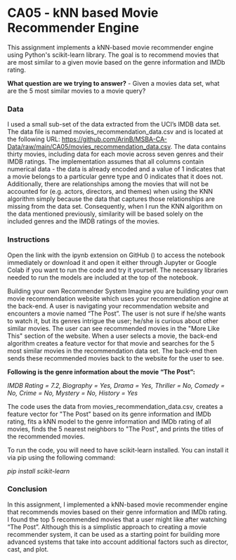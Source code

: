 # **CA05 - kNN based Movie Recommender Engine**

This assignment implements a kNN-based movie recommender engine using Python's scikit-learn library. The goal is to recommend movies that are most similar to a given movie based on the genre information and IMDb rating. 

**What question are we trying to answer?** - 
Given a movies data set, what are the 5 most similar movies to a movie query?

### **Data**
I used a small sub-set of the data extracted from the UCI’s IMDB data set. The data file is named movies_recommendation_data.csv and is located at the following URL: https://github.com/ArinB/MSBA-CA-Data/raw/main/CA05/movies_recommendation_data.csv.
The data contains thirty movies, including data for each movie across seven genres and their IMDB ratings. The implementation assumes that all columns contain numerical data - the data is already encoded and a value of 1 indicates that a movie belongs to a particular genre type and 0 indicates that it does not.
Additionally, there are relationships among the movies that will not be accounted for (e.g. actors, directors, and themes) when using the KNN algorithm simply because the data that captures those relationships are missing from the data set. Consequently, when I run the KNN algorithm on the data mentioned previously, similarity will be based solely on the included genres and the IMDB ratings of the movies.

### **Instructions**
Open the link with the ipynb extension on GitHub () to access the notebook immediately or download it and open it either through Jupyter or Google Colab if you want to run the code and try it yourself. The necessary libraries needed to run the models are included at the top of the notebook.

Building your own Recommender System
Imagine you are building your own movie recommendation website which uses your recommendation engine at the back-end. A user is navigating your recommendation website and encounters a movie named “The Post”. The user is not sure if he/she wants to watch it, but its genres intrigue the user; he/she is curious about other similar movies. The user can see recommended movies in the "More Like This" section of the website. When a user selects a movie, the back-end algorithm creates a feature vector for that movie and searches for the 5 most similar movies in the recommendation data set. The back-end then sends these recommended movies back to the website for the user to see.

**Following is the genre information about the movie “The Post”:**

*IMDB Rating = 7.2, Biography = Yes, Drama = Yes, Thriller = No, Comedy = No, Crime = No, Mystery = No, History = Yes*

The code uses the data from movies_recommendation_data.csv, creates a feature vector for "The Post" based on its genre information and IMDb rating, fits a kNN model to the genre information and IMDb rating of all movies, finds the 5 nearest neighbors to "The Post", and prints the titles of the recommended movies. 

To run the code, you will need to have scikit-learn installed. You can install it via pip using the following command:

*pip install scikit-learn*

### **Conclusion**
In this assignment, I implemented a kNN-based movie recommender engine that recommends movies based on their genre information and IMDb rating. I found the top 5 recommended movies that a user might like after watching “The Post”. Although this is a simplistic approach to creating a movie recommender system, it can be used as a starting point for building more advanced systems that take into account additional factors such as director, cast, and plot.
